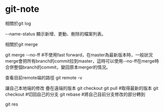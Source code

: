 # git-note


相關於git log

--name-status 顯示新增、更動、刪除的檔案列表。

相關於git merge

git merge --no-ff <branch>  #不使用fast forward，在master為最新版本時，一般狀況merge會把所有branch的commit拉到master，這時可以使用--no-ff在merge時合併整個branch的commit，變回原本merger的情況。

查看目前remote端的路徑
git remote -v


讓自己本地端的修改 疊在遠端的版本
git checkout <remote branch>
git pull #取得最新的版本
git checkout <local branch> #切回自己的分支
git rebase <remote branch> #將自己目前分支修改的部分轉到


git res